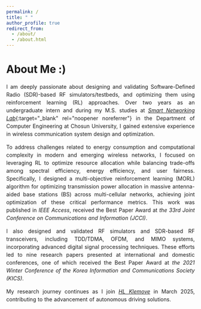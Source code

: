 ```yaml
---
permalink: /
title: " "
author_profile: true
redirect_from: 
  - /about/
  - /about.html
---
```


<style>
  p {
    text-align: justify;
    text-justify: inter-word;
    hyphens: auto;
    word-spacing: 0.05em;
    line-height: 1.5;
  }

  @media screen and (min-width: 1092px) {
    p {
      max-width: 1024px;
      margin: 0 auto;
    }
  }
</style>


# About Me :&#41;

I am deeply passionate about designing and validating Software-Defined Radio (SDR)-based RF simulators/testbeds, and optimizing them using reinforcement learning (RL) approaches. Over two years as an undergraduate intern and during my M.S. studies at [_Smart Networking Lab_](https://sites.google.com/view/inl-cau/member?authuser=0#h.lo5cx1xeqvz){:target="_blank" rel="noopener noreferrer"} in the Department of Computer Engineering at Chosun University, I gained extensive experience in wireless communication system design and optimization.

To address challenges related to energy consumption and computational complexity in modern and emerging wireless networks, I focused on leveraging RL to optimize resource allocation while balancing trade-offs among spectral efficiency, energy efficiency, and user fairness. Specifically, I designed a multi-objective reinforcement learning (MORL) algorithm for optimizing transmission power allocation in massive antenna-aided base stations (BS) across multi-cellular networks, achieving joint optimization of these critical performance metrics. This work was published in _IEEE Access_, received the Best Paper Award at _the 33rd Joint Conference on Communications and Information (JCCI)_.

I also designed and validated RF simulators and SDR-based RF transceivers, including TDD/TDMA, OFDM, and MIMO systems, incorporating advanced digital signal processing techniques. These efforts led to nine research papers presented at international and domestic conferences, one of which received the Best Paper Award at _the 2021 Winter Conference of the Korea Information and Communications Society (KICS)_.

My research journey continues as I join <a href="https://hlklemove.com/eng/main.do" target="_blank" rel="noopener noreferrer">_HL Klemove_</a> in March 2025, contributing to the advancement of autonomous driving solutions.

<!-- I actively share my research methodologies and experimental results through my [_YouTube_](https://www.youtube.com/channel/UCZI9JfPn_Nk6HVkl2aAj4xA){:target="_blank" rel="noopener noreferrer"} and [_GitHub_](https://github.com/FIVEYOUNGWOO){:target="_blank" rel="noopener noreferrer"}, fostering global collaboration and advancing innovations in wireless communication technologies. -->